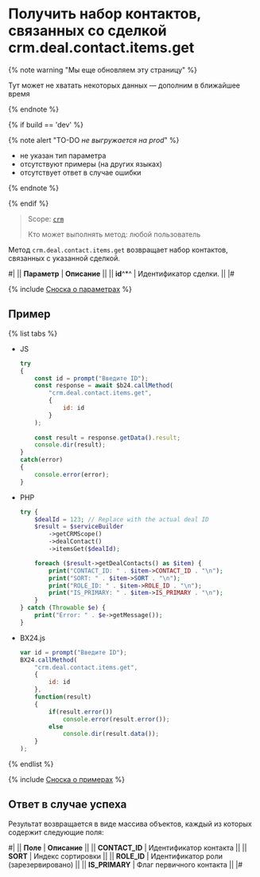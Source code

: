 # Получить набор контактов, связанных со сделкой crm.deal.contact.items.get

{% note warning "Мы еще обновляем эту страницу" %}

Тут может не хватать некоторых данных — дополним в ближайшее время

{% endnote %}

{% if build == 'dev' %}

{% note alert "TO-DO _не выгружается на prod_" %}

- не указан тип параметра
- отсутствуют примеры (на других языках)
- отсутствует ответ в случае ошибки

{% endnote %}

{% endif %}

> Scope: [`crm`](../../../scopes/permissions.md)
>
> Кто может выполнять метод: любой пользователь

Метод `crm.deal.contact.items.get`  возвращает набор контактов, связанных с указанной сделкой.

#|
|| **Параметр** | **Описание** ||
|| **id**^*^ | Идентификатор сделки. ||
|#

{% include [Сноска о параметрах](../../../../_includes/required.md) %}

## Пример

{% list tabs %}

- JS


    ```js
    try
    {
    	const id = prompt("Введите ID");
    	const response = await $b24.callMethod(
    		"crm.deal.contact.items.get",
    		{
    			id: id
    		}
    	);
    	
    	const result = response.getData().result;
    	console.dir(result);
    }
    catch(error)
    {
    	console.error(error);
    }
    ```

- PHP

    ```php
    try {
        $dealId = 123; // Replace with the actual deal ID
        $result = $serviceBuilder
            ->getCRMScope()
            ->dealContact()
            ->itemsGet($dealId);

        foreach ($result->getDealContacts() as $item) {
            print("CONTACT_ID: " . $item->CONTACT_ID . "\n");
            print("SORT: " . $item->SORT . "\n");
            print("ROLE_ID: " . $item->ROLE_ID . "\n");
            print("IS_PRIMARY: " . $item->IS_PRIMARY . "\n");
        }
    } catch (Throwable $e) {
        print("Error: " . $e->getMessage());
    }
    ```

- BX24.js

    ```js
    var id = prompt("Введите ID");
    BX24.callMethod(
        "crm.deal.contact.items.get",
        {
            id: id
        },
        function(result)
        {
            if(result.error())
                console.error(result.error());
            else
                console.dir(result.data());
        }
    );
    ```

{% endlist %}

{% include [Сноска о примерах](../../../../_includes/examples.md) %}

## Ответ в случае успеха

Результат возвращается в виде массива объектов, каждый из которых содержит следующие поля:

#|
|| **Поле** | **Описание** ||
|| **CONTACT_ID** | Идентификатор контакта ||
|| **SORT** | Индекс сортировки ||
|| **ROLE_ID** | Идентификатор роли (зарезервировано) ||
|| **IS_PRIMARY** | Флаг первичного контакта ||
|#
